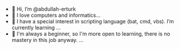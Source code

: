 - 👋 Hi, I’m @abdullah-erturk
- 👀 I love computers and informatics...
- 🌱 I have a special interest in scripting language (bat, cmd, vbs). I’m currently learning ...
- 💞️ I'm always a beginner, so I'm more open to learning, there is no mastery in this job anyway. ...


<!---
abdullah-erturk/abdullah-erturk is a ✨ special ✨ repository because its `README.md` (this file) appears on your GitHub profile.
You can click the Preview link to take a look at your changes.
--->
